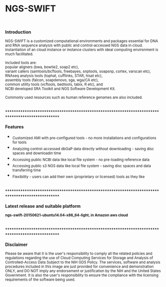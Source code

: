 # NGS-SWIFT

<br />

<b>Introduction</b>

<sub>NGS-SWIFT is a customized computational environments and packages essential for DNA and RNA sequence analysis with public and control-accessed NGS data in cloud. Instantiation of an cloud instance or instance clusters with ideal computing environment is much facilitated.</sub>

<sub>Included tools are: <br />
  popular aligners (bwa, bowtie2, soap2 etc), <br />
  variant callers (samtools/bcftools, freebayes, snptools, soapsnp, cortex, varscan etc), <br />
  RNAseq analysis tools (tophat, cufflinks, STAR, hisat etc), <br />
  assembly tools (falcon, soapdenovo, sga, wga/CA etc), <br />
  common utility tools (vcftools, bedtools, tabix, R etc), and <br />
  NCBI developed SRA Toolkit and NGS Software Development Kit.</sub><br />

<sub>Commonly used resources such as human reference genomes are also included.</sub>

<br />
************************************************************************************************

<b>Features</b>

* <sub>Customized AMI with pre-configured tools - no more installations and configurations for tools</sub>
* <sub>Analyzing control-accessed dbGaP data directly without downloading - saving disc spaces and downloadin time</sub>
* <sub>Accessing public NCBI data like local file system - no pre-loading reference data</sub>
* <sub>Accessing public s3 NGS data like local file system - saving disc spaces and data transferring time</sub>
* <sub>Flexibility  - users can add their own (proprietary or licensed) tools as they like </sub>


<br />
************************************************************************************************

<b>Latest release and suitable platform</b>

<sub><b>ngs-swift-20150621-ubuntu14.04-x86_64-light, in Amazon aws cloud</b></sub>

<br />
************************************************************************************************

<b>Disclaimer</b>

<sub>Please be aware that it is the user's responsibility to comply all the related policies and 
regulations regarding the use of Cloud Computing Services for Storage and Analysis of 
Controlled-Access Data Subject to the NIH GDS Policy. The services, software and analysis 
procedures included in this image are just provided for convenience and demonstration ONLY, 
and DO NOT imply any endorsement or justification by the NIH and the United States Government. 
It is also the user's responsibility to ensure the compliance with the licensing requirements 
of the software being used.</sub>
